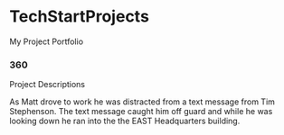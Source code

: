 # TechStartProjects
My Project Portfolio

### 360

<script src='//vizor.io/static/scripts/vizor-360-embed.js' data-vizorurl='//vizor.io/embed/erappold/matt-dozier-crashes-into-east'></script>

Project Descriptions

As Matt drove to work he was distracted from a text message from Tim Stephenson. The text message caught him off guard and while he was looking down he ran into the the EAST Headquarters building. 

<script src='//vizor.io/static/scripts/vizor-360-embed.js' data-vizorurl='//vizor.io/embed/erappold/matt-dozier-crashes-into-east'></script>
